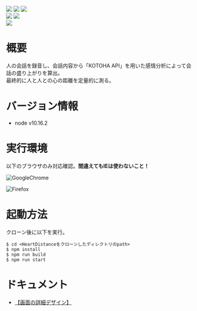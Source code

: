 ![](https://img.shields.io/github/repo-size/SoraY677/HeartDistance) ![](https://img.shields.io/github/package-json/v/SoraY677/HeartDistance) ![](https://img.shields.io/github/last-commit/SoraY677/HeartDistance)  
![](https://img.shields.io/github/watchers/SoraY677/HeartDistance?style=social) ![](https://img.shields.io/github/stars/SoraY677/HeartDistance?style=social)  
![](https://img.shields.io/twitter/url?style=social&url=https%3A%2F%2Ftwitter.com%2FTenYDGB)
# 概要
人の会話を録音し、会話内容から「KOTOHA API」を用いた感情分析によって会話の盛り上がりを算出。  
最終的に人と人との心の距離を定量的に測る。

# バージョン情報
- node v10.16.2

# 実行環境
以下のブラウザのみ対応確認。**間違えてもIEは使わないこと！**  

![GoogleChrome](https://www.google.com/images/branding/googlelogo/1x/googlelogo_color_272x92dp.png)  

![Firefox](https://www.mozilla.org/media/protocol/img/logos/firefox/browser/logo-word-hor-sm-high-res.26b6d99c133a.png)  

# 起動方法
クローン後に以下を実行。
```
$ cd <HeartDistanceをクローンしたディレクトリのpath>
$ npm install 
$ npm run build
$ npm run start
```

# ドキュメント
- [【画面の詳細デザイン】](https://www.draw.io/#G1Tp8_WWfVUQeT1RsJAwm6AwEBfX_6gCG1)


